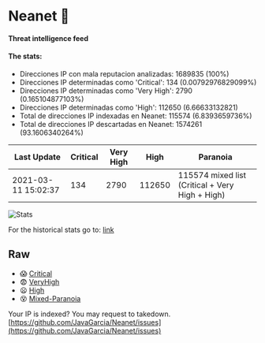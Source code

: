 # Neanet :hocho:
#### Threat intelligence feed
#### The stats:

- Direcciones IP con mala reputacion analizadas: 1689835 (100%)
- Direcciones IP determinadas como 'Critical':  134 (0.00792976829099%)
- Direcciones IP determinadas como 'Very High':  2790 (0.165104877103%)
- Direcciones IP determinadas como 'High':  112650 (6.66633132821)
- Total de direcciones IP indexadas en Neanet:  115574 (6.8393659736%)
- Total de direcciones IP descartadas en Neanet:  1574261 (93.1606340264%)

| Last Update | Critical | Very High | High | Paranoia |
| --- | --- | --- | --- | --- |
| 2021-03-11 15:02:37 | 134 | 2790 | 112650 | 115574 mixed list (Critical + Very High + High)|

![Stats](https://docs.google.com/spreadsheets/d/e/2PACX-1vSnaNMIXVabIpDJjufMlzH7poXnshF3mgd8Is1g9ytUEzVsP5my4Trn8f-xkoLLQ38xpL3HtmUexLo6/pubchart?oid=501124687&format=image)

For the historical stats go to: [link](/stats.csv)
## Raw
- :scream: [Critical](https://raw.githubusercontent.com/JavaGarcia/Neanet/master/blacklists/neanet_critical.txt)
- :fearful: [VeryHigh](https://raw.githubusercontent.com/JavaGarcia/Neanet/master/blacklists/neanet_veryHigh.txtt)
- :frowning: [High](https://raw.githubusercontent.com/JavaGarcia/Neanet/master/blacklists/neanet_high.txt)
- :dizzy_face: [Mixed-Paranoia](https://raw.githubusercontent.com/JavaGarcia/Neanet/master/blacklists/neanet_all.txt)


Your IP is indexed? You may request to takedown. [https://github.com/JavaGarcia/Neanet/issues](https://github.com/JavaGarcia/Neanet/issues)




















































































































































































































































































































































































































































































































































































































































































































































































































































































































































































































































































































































































































































































































































































































































































































































































































































































































































































































































































































































































































































































































































































































































































































































































































































































































































































































































































































































































































































































































































































































































































































































































































































































































































































































































































































































































































































































































































































































































































































































































































































































































































































































































































































































































































































































































































































































































































































































































































































































































































































